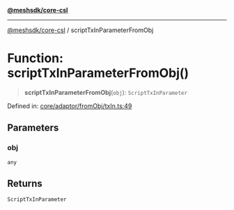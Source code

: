[**@meshsdk/core-csl**](../README.md)

***

[@meshsdk/core-csl](../globals.md) / scriptTxInParameterFromObj

# Function: scriptTxInParameterFromObj()

> **scriptTxInParameterFromObj**(`obj`): `ScriptTxInParameter`

Defined in: [core/adaptor/fromObj/txIn.ts:49](https://github.com/MeshJS/mesh/blob/1abde1553cbd7cf2cf4e40197fc0de9e4a7d0f49/packages/mesh-core-csl/src/core/adaptor/fromObj/txIn.ts#L49)

## Parameters

### obj

`any`

## Returns

`ScriptTxInParameter`
